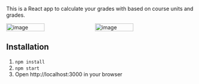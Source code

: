 This is a React app to calculate your grades with based on course units and grades.

<div style="display: flex; gap: 10px;">
<img width="45%" alt="image" src="https://github.com/user-attachments/assets/b750a0ff-149f-447d-8327-9dc0c73ff9ba" />
<img width="45%" alt="image" src="https://github.com/user-attachments/assets/8e2e34f8-f343-4814-ad12-41c5986d77f3" />
</div>

## Installation

1. `npm install`
2. `npm start`
3. Open http://localhost:3000 in your browser
